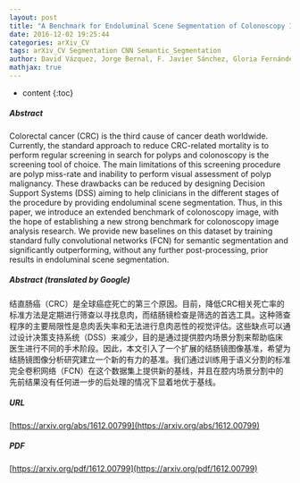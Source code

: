 ```yaml
---
layout: post
title: "A Benchmark for Endoluminal Scene Segmentation of Colonoscopy Images"
date: 2016-12-02 19:25:44
categories: arXiv_CV
tags: arXiv_CV Segmentation CNN Semantic_Segmentation
author: David Vázquez, Jorge Bernal, F. Javier Sánchez, Gloria Fernández-Esparrach, Antonio M. López, Adriana Romero, Michal Drozdzal, Aaron Courville
mathjax: true
---
```


* content
{:toc}

##### Abstract
Colorectal cancer (CRC) is the third cause of cancer death worldwide. Currently, the standard approach to reduce CRC-related mortality is to perform regular screening in search for polyps and colonoscopy is the screening tool of choice. The main limitations of this screening procedure are polyp miss-rate and inability to perform visual assessment of polyp malignancy. These drawbacks can be reduced by designing Decision Support Systems (DSS) aiming to help clinicians in the different stages of the procedure by providing endoluminal scene segmentation. Thus, in this paper, we introduce an extended benchmark of colonoscopy image, with the hope of establishing a new strong benchmark for colonoscopy image analysis research. We provide new baselines on this dataset by training standard fully convolutional networks (FCN) for semantic segmentation and significantly outperforming, without any further post-processing, prior results in endoluminal scene segmentation.

##### Abstract (translated by Google)
结直肠癌（CRC）是全球癌症死亡的第三个原因。目前，降低CRC相关死亡率的标准方法是定期进行筛查以寻找息肉，而结肠镜检查是筛选的首选工具。这种筛查程序的主要局限性是息肉丢失率和无法进行息肉恶性的视觉评估。这些缺点可以通过设计决策支持系统（DSS）来减少，目的是通过提供腔内场景分割来帮助临床医生进行不同的手术阶段。因此，本文引入了一个扩展的结肠镜图像基准，希望为结肠镜图像分析研究建立一个新的有力的基准。我们通过训练用于语义分割的标准完全卷积网络（FCN）在这个数据集上提供新的基线，并且在腔内场景分割中的先前结果没有任何进一步的后处理的情况下显着地优于基线。

##### URL
[https://arxiv.org/abs/1612.00799](https://arxiv.org/abs/1612.00799)

##### PDF
[https://arxiv.org/pdf/1612.00799](https://arxiv.org/pdf/1612.00799)

